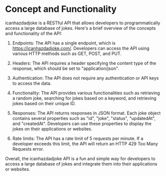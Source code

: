 # Concept and Functionality

icanhazdadjoke is a RESTful API that allows developers to programmatically access a large database of jokes. Here's a brief overview of the concepts and functionality of the API:

1. Endpoints: The API has a single endpoint, which is https://icanhazdadjoke.com/. Developers can access the API using various HTTP methods such as GET, POST, and PUT.

2. Headers: The API requires a header specifying the content type of the response, which should be set to "application/json".

3. Authentication: The API does not require any authentication or API keys to access the data.

4. Functionality: The API provides various functionalities such as retrieving a random joke, searching for jokes based on a keyword, and retrieving jokes based on their unique ID.

5. Responses: The API returns responses in JSON format. Each joke object contains several properties such as "id", "joke", "status", "updatedAt", and "createdAt". Developers can use these properties to display the jokes on their applications or websites.

6. Rate limits: The API has a rate limit of 5 requests per minute. If a developer exceeds this limit, the API will return an HTTP 429 Too Many Requests error.

Overall, the icanhazdadjoke API is a fun and simple way for developers to access a large database of jokes and integrate them into their applications or websites.